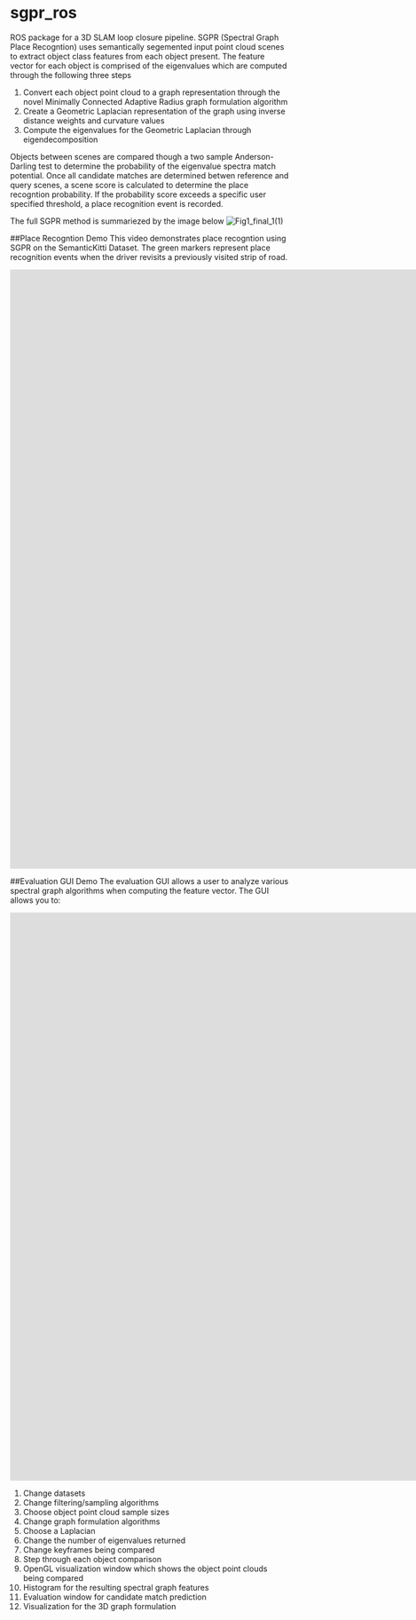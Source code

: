 # sgpr_ros
ROS package for a 3D SLAM loop closure pipeline. SGPR (Spectral Graph Place Recogntion) uses semantically segemented input point cloud scenes to extract object class features from each object present. The feature vector for each object is comprised of the eigenvalues which are computed through the following three steps

1. Convert each object point cloud to a graph representation through the novel Minimally Connected Adaptive Radius graph formulation algorithm
2. Create a Geometric Laplacian representation of the graph using inverse distance weights and curvature values
3. Compute the eigenvalues for the Geometric Laplacian through eigendecomposition

Objects between scenes are compared though a two sample Anderson-Darling test to determine the probability of the eigenvalue spectra match potential. Once all candidate matches are determined betwen reference and query scenes, a scene score is calculated to determine the place recogntion probability. If the probability score exceeds a specific user specified threshold, a place recognition event is recorded.

The full SGPR method is summariezed by the image below
![Fig1_final_1(1)](https://user-images.githubusercontent.com/45575958/231811520-7f5480e3-9d93-4d66-bad4-7b66da0cdf38.png)

##Place Recogntion Demo
This video demonstrates place recogntion using SGPR on the SemanticKitti Dataset. The green markers represent place recognition events when the driver revisits a previously visited strip of road.

<iframe src="https://player.vimeo.com/video/813694525?h=9e865c5615&amp;badge=0&amp;autopause=0&amp;player_id=0&amp;app_id=58479" width="1920" height="1080" frameborder="0" allow="autoplay; fullscreen; picture-in-picture" allowfullscreen title="semnaticKittiDemo"></iframe>

##Evaluation GUI Demo
The evaluation GUI allows a user to analyze various spectral graph algorithms when computing the feature vector. The GUI allows you to:

<iframe src="https://player.vimeo.com/video/808135753?h=2c3c58a134&amp;badge=0&amp;autopause=0&amp;player_id=0&amp;app_id=58479" width="1848" height="1024" frameborder="0" allow="autoplay; fullscreen; picture-in-picture" allowfullscreen title="eval_pipeline"></iframe>

1. Change datasets
2. Change filtering/sampling algorithms
3. Choose object point cloud sample sizes
4. Change graph formulation algorithms
5. Choose a Laplacian
6. Change the number of eigenvalues returned
7. Change keyframes being compared
8. Step through each object comparison
9. OpenGL visualization window which shows the object point clouds being compared
10. Histogram for the resulting spectral graph features
11. Evaluation window for candidate match prediction
12. Visualization for the 3D graph formulation
